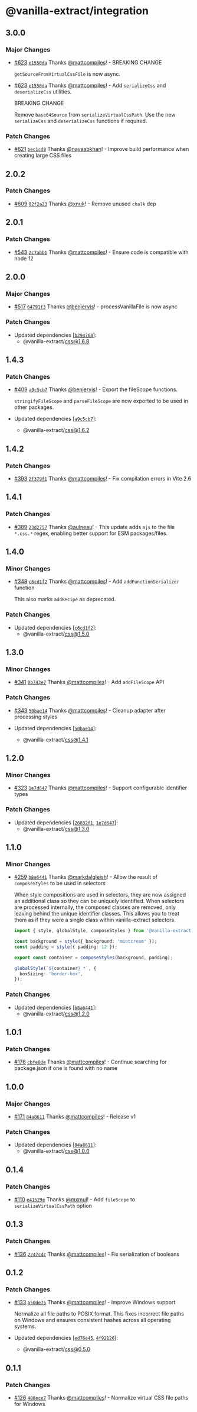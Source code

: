 # @vanilla-extract/integration

## 3.0.0

### Major Changes

- [#623](https://github.com/seek-oss/vanilla-extract/pull/623) [`e1550da`](https://github.com/seek-oss/vanilla-extract/commit/e1550dac59011c8161317f5f0b792a0dd520bbd4) Thanks [@mattcompiles](https://github.com/mattcompiles)! - BREAKING CHANGE

  `getSourceFromVirtualCssFile` is now async.

* [#623](https://github.com/seek-oss/vanilla-extract/pull/623) [`e1550da`](https://github.com/seek-oss/vanilla-extract/commit/e1550dac59011c8161317f5f0b792a0dd520bbd4) Thanks [@mattcompiles](https://github.com/mattcompiles)! - Add `serializeCss` and `deserializeCss` utilities.

  BREAKING CHANGE

  Remove `base64Source` from `serializeVirtualCssPath`. Use the new `serializeCss` and `deserializeCss` functions if required.

### Patch Changes

- [#621](https://github.com/seek-oss/vanilla-extract/pull/621) [`bec1cd8`](https://github.com/seek-oss/vanilla-extract/commit/bec1cd88d78071a995edc76a5c626f361fafcda9) Thanks [@nayaabkhan](https://github.com/nayaabkhan)! - Improve build performance when creating large CSS files

## 2.0.2

### Patch Changes

- [#609](https://github.com/seek-oss/vanilla-extract/pull/609) [`02f2a23`](https://github.com/seek-oss/vanilla-extract/commit/02f2a236ac0b9ce1feeac4f840eb0759e8ca1b6f) Thanks [@xnuk](https://github.com/xnuk)! - Remove unused `chalk` dep

## 2.0.1

### Patch Changes

- [#543](https://github.com/seek-oss/vanilla-extract/pull/543) [`2c7abb1`](https://github.com/seek-oss/vanilla-extract/commit/2c7abb1f981fc030decf01e460e2478ff84c4013) Thanks [@mattcompiles](https://github.com/mattcompiles)! - Ensure code is compatible with node 12

## 2.0.0

### Major Changes

- [#517](https://github.com/seek-oss/vanilla-extract/pull/517) [`64791f3`](https://github.com/seek-oss/vanilla-extract/commit/64791f39c7090eeb301796b15218f51d43532e69) Thanks [@benjervis](https://github.com/benjervis)! - processVanillaFile is now async

### Patch Changes

- Updated dependencies [[`b294764`](https://github.com/seek-oss/vanilla-extract/commit/b294764b7f3401cec88760894ff19c60ca1d4d1d)]:
  - @vanilla-extract/css@1.6.8

## 1.4.3

### Patch Changes

- [#409](https://github.com/seek-oss/vanilla-extract/pull/409) [`a9c5cb7`](https://github.com/seek-oss/vanilla-extract/commit/a9c5cb768ad10bd25dd1a31041733fc96cd467a0) Thanks [@benjervis](https://github.com/benjervis)! - Export the fileScope functions.

  `stringifyFileScope` and `parseFileScope` are now exported to be used in other packages.

- Updated dependencies [[`a9c5cb7`](https://github.com/seek-oss/vanilla-extract/commit/a9c5cb768ad10bd25dd1a31041733fc96cd467a0)]:
  - @vanilla-extract/css@1.6.2

## 1.4.2

### Patch Changes

- [#393](https://github.com/seek-oss/vanilla-extract/pull/393) [`2f379f1`](https://github.com/seek-oss/vanilla-extract/commit/2f379f118c2a2fe6dc08a1cc15a395dbc0f17ece) Thanks [@mattcompiles](https://github.com/mattcompiles)! - Fix compilation errors in Vite 2.6

## 1.4.1

### Patch Changes

- [#389](https://github.com/seek-oss/vanilla-extract/pull/389) [`23d2757`](https://github.com/seek-oss/vanilla-extract/commit/23d275794d38f01049b824e3e000fb1bb2411717) Thanks [@aulneau](https://github.com/aulneau)! - This update adds `mjs` to the file `*.css.*` regex, enabling better support for ESM packages/files.

## 1.4.0

### Minor Changes

- [#348](https://github.com/seek-oss/vanilla-extract/pull/348) [`c6cd1f2`](https://github.com/seek-oss/vanilla-extract/commit/c6cd1f2eee982474c213f43fc23ee38b7a8c5e42) Thanks [@mattcompiles](https://github.com/mattcompiles)! - Add `addFunctionSerializer` function

  This also marks `addRecipe` as deprecated.

### Patch Changes

- Updated dependencies [[`c6cd1f2`](https://github.com/seek-oss/vanilla-extract/commit/c6cd1f2eee982474c213f43fc23ee38b7a8c5e42)]:
  - @vanilla-extract/css@1.5.0

## 1.3.0

### Minor Changes

- [#341](https://github.com/seek-oss/vanilla-extract/pull/341) [`0b743e7`](https://github.com/seek-oss/vanilla-extract/commit/0b743e744447616f8daf0c6b88beff8ffef8d41b) Thanks [@mattcompiles](https://github.com/mattcompiles)! - Add `addFileScope` API

### Patch Changes

- [#343](https://github.com/seek-oss/vanilla-extract/pull/343) [`50bae14`](https://github.com/seek-oss/vanilla-extract/commit/50bae14bf38c8a971ad1727cb8e827c86da06772) Thanks [@mattcompiles](https://github.com/mattcompiles)! - Cleanup adapter after processing styles

- Updated dependencies [[`50bae14`](https://github.com/seek-oss/vanilla-extract/commit/50bae14bf38c8a971ad1727cb8e827c86da06772)]:
  - @vanilla-extract/css@1.4.1

## 1.2.0

### Minor Changes

- [#323](https://github.com/seek-oss/vanilla-extract/pull/323) [`1e7d647`](https://github.com/seek-oss/vanilla-extract/commit/1e7d6470398a0fbcbdef4118e678150932cd9275) Thanks [@mattcompiles](https://github.com/mattcompiles)! - Support configurable identifier types

### Patch Changes

- Updated dependencies [[`26832f1`](https://github.com/seek-oss/vanilla-extract/commit/26832f162e75b72f83dba0c230295a5dfed683aa), [`1e7d647`](https://github.com/seek-oss/vanilla-extract/commit/1e7d6470398a0fbcbdef4118e678150932cd9275)]:
  - @vanilla-extract/css@1.3.0

## 1.1.0

### Minor Changes

- [#259](https://github.com/seek-oss/vanilla-extract/pull/259) [`b8a6441`](https://github.com/seek-oss/vanilla-extract/commit/b8a6441e3400be388a520e3acf94f3bb6519cf0a) Thanks [@markdalgleish](https://github.com/markdalgleish)! - Allow the result of `composeStyles` to be used in selectors

  When style compositions are used in selectors, they are now assigned an additional class so they can be uniquely identified. When selectors are processed internally, the composed classes are removed, only leaving behind the unique identifier classes. This allows you to treat them as if they were a single class within vanilla-extract selectors.

  ```ts
  import { style, globalStyle, composeStyles } from '@vanilla-extract/css';

  const background = style({ background: 'mintcream' });
  const padding = style({ padding: 12 });

  export const container = composeStyles(background, padding);

  globalStyle(`${container} *`, {
    boxSizing: 'border-box',
  });
  ```

### Patch Changes

- Updated dependencies [[`b8a6441`](https://github.com/seek-oss/vanilla-extract/commit/b8a6441e3400be388a520e3acf94f3bb6519cf0a)]:
  - @vanilla-extract/css@1.2.0

## 1.0.1

### Patch Changes

- [#176](https://github.com/seek-oss/vanilla-extract/pull/176) [`cbfe0de`](https://github.com/seek-oss/vanilla-extract/commit/cbfe0def098dcf820fb710388cdc82b48436bdca) Thanks [@mattcompiles](https://github.com/mattcompiles)! - Continue searching for package.json if one is found with no name

## 1.0.0

### Major Changes

- [#171](https://github.com/seek-oss/vanilla-extract/pull/171) [`84a8611`](https://github.com/seek-oss/vanilla-extract/commit/84a8611972f32a00a6cbd85267a01dd2d31be869) Thanks [@mattcompiles](https://github.com/mattcompiles)! - Release v1

### Patch Changes

- Updated dependencies [[`84a8611`](https://github.com/seek-oss/vanilla-extract/commit/84a8611972f32a00a6cbd85267a01dd2d31be869)]:
  - @vanilla-extract/css@1.0.0

## 0.1.4

### Patch Changes

- [#110](https://github.com/seek-oss/vanilla-extract/pull/110) [`e41529e`](https://github.com/seek-oss/vanilla-extract/commit/e41529e50efe22e1429e3b60f6df83e299dea6c0) Thanks [@mxmul](https://github.com/mxmul)! - Add `fileScope` to `serializeVirtualCssPath` option

## 0.1.3

### Patch Changes

- [#136](https://github.com/seek-oss/vanilla-extract/pull/136) [`2247cdc`](https://github.com/seek-oss/vanilla-extract/commit/2247cdc55c04cdaa54cce1f69361da9617179a6b) Thanks [@mattcompiles](https://github.com/mattcompiles)! - Fix serialization of booleans

## 0.1.2

### Patch Changes

- [#133](https://github.com/seek-oss/vanilla-extract/pull/133) [`a50de75`](https://github.com/seek-oss/vanilla-extract/commit/a50de7505849a317d76713d225514050a38e23e2) Thanks [@mattcompiles](https://github.com/mattcompiles)! - Improve Windows support

  Normalize all file paths to POSIX format. This fixes incorrect file paths on Windows and ensures consistent hashes across all operating systems.

- Updated dependencies [[`ed76e45`](https://github.com/seek-oss/vanilla-extract/commit/ed76e450038cb7cbaf12a511fda9e2a3a6d21b96), [`4f92126`](https://github.com/seek-oss/vanilla-extract/commit/4f92126c92d853f02e73ffadfed424b594e41166)]:
  - @vanilla-extract/css@0.5.0

## 0.1.1

### Patch Changes

- [#126](https://github.com/seek-oss/vanilla-extract/pull/126) [`400ece7`](https://github.com/seek-oss/vanilla-extract/commit/400ece75e1d2b385c2b76a80e8a6872710d3e2f9) Thanks [@mattcompiles](https://github.com/mattcompiles)! - Normalize virtual CSS file paths for Windows
